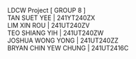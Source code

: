 LDCW Project [ GROUP 8 ]
<br> TAN SUET YEE         | 241YT240ZX 
<br> LIM XIN ROU          | 241UT240ZV
<br> TEO SHIANG YIH       | 241UT240ZW
<br> JOSHUA WONG YONG     | 241UT240ZZ
<br> BRYAN CHIN YEW CHUNG | 241UT2416C
